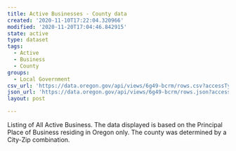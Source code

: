 ```yaml
---
title: Active Businesses - County data
created: '2020-11-10T17:22:04.320966'
modified: '2020-11-20T17:04:46.842915'
state: active
type: dataset
tags:
  - Active
  - Business
  - County
groups:
  - Local Government
csv_url: 'https://data.oregon.gov/api/views/6g49-bcrm/rows.csv?accessType=DOWNLOAD'
json_url: 'https://data.oregon.gov/api/views/6g49-bcrm/rows.json?accessType=DOWNLOAD'
layout: post

---
```

Listing of All Active Business.  The data displayed is based on the  Principal Place of Business  residing in Oregon only.   The county was determined by a City-Zip combination.
